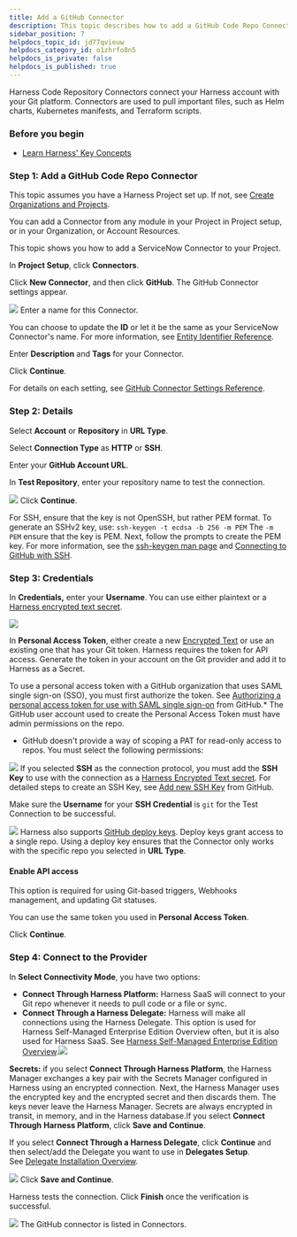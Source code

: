 ```yaml
---
title: Add a GitHub Connector
description: This topic describes how to add a GitHub Code Repo Connector.
sidebar_position: 7
helpdocs_topic_id: jd77qvieuw
helpdocs_category_id: o1zhrfo8n5
helpdocs_is_private: false
helpdocs_is_published: true
---
```


Harness Code Repository Connectors connect your Harness account with your Git platform. Connectors are used to pull important files, such as Helm charts, Kubernetes manifests, and Terraform scripts.

### Before you begin

* [Learn Harness' Key Concepts](../../../getting-started/learn-harness-key-concepts.md)

### Step 1: Add a GitHub Code Repo Connector

This topic assumes you have a Harness Project set up. If not, see [Create Organizations and Projects](../../Account-Structure/organizations-and-projects/create-an-organization.md).

You can add a Connector from any module in your Project in Project setup, or in your Organization, or Account Resources.

This topic shows you how to add a ServiceNow Connector to your Project.

In **Project Setup**, click **Connectors**.

Click **New Connector**, and then click **GitHub**. The GitHub Connector settings appear.

![](../static/add-a-git-hub-connector-34.png)
Enter a name for this Connector.

You can choose to update the **ID** or let it be the same as your ServiceNow Connector's name. For more information, see [Entity Identifier Reference](../../20_References/entity-identifier-reference.md).

Enter **Description** and **Tags** for your Connector.

Click **Continue**.

For details on each setting, see [GitHub Connector Settings Reference](./references/git-hub-connector-settings-reference.md).

### Step 2: Details

Select **Account** or **Repository** in **URL Type**.

Select **Connection Type** as **HTTP** or **SSH**.

Enter your **GitHub Account URL**.

In **Test Repository**, enter your repository name to test the connection.

![](../static/add-a-git-hub-connector-35.png)
Click **Continue**.

For SSH, ensure that the key is not OpenSSH, but rather PEM format. To generate an SSHv2 key, use: `ssh-keygen -t ecdsa -b 256 -m PEM` The `-m PEM` ensure that the key is PEM. Next, follow the prompts to create the PEM key. For more information, see the [ssh-keygen man page](https://linux.die.net/man/1/ssh-keygen) and [Connecting to GitHub with SSH](https://help.github.com/en/github/authenticating-to-github/connecting-to-github-with-ssh).

### Step 3: Credentials

In **Credentials,** enter your **Username**. You can use either plaintext or a [Harness encrypted text secret](../../6_Security/2-add-use-text-secrets.md).

![](../static/add-a-git-hub-connector-36.png)

In **Personal Access Token**, either create a new [Encrypted Text](../../6_Secrets/2-add-use-text-secrets.md) or use an existing one that has your Git token. Harness requires the token for API access. Generate the token in your account on the Git provider and add it to Harness as a Secret.

To use a personal access token with a GitHub organization that uses SAML single sign-on (SSO), you must first authorize the token. See [Authorizing a personal access token for use with SAML single sign-on](https://docs.github.com/en/enterprise-cloud@latest/authentication/authenticating-with-saml-single-sign-on/authorizing-a-personal-access-token-for-use-with-saml-single-sign-on) from GitHub.* The GitHub user account used to create the Personal Access Token must have admin permissions on the repo.
* GitHub doesn't provide a way of scoping a PAT for read-only access to repos. You must select the following permissions:

![](../static/add-a-git-hub-connector-37.png)
If you selected **SSH** as the connection protocol, you must add the **SSH Key** to use with the connection as a [Harness Encrypted Text secret](../../6_Secrets/2-add-use-text-secrets.md). For detailed steps to create an SSH Key, see [Add new SSH Key](https://docs.github.com/en/authentication/connecting-to-github-with-ssh/adding-a-new-ssh-key-to-your-github-account) from GitHub.

Make sure the **Username** for your **SSH Credential** is `git` for the Test Connection to be successful.  


![](../static/add-a-git-hub-connector-38.png)
Harness also supports [GitHub deploy keys](https://docs.github.com/en/developers/overview/managing-deploy-keys#deploy-keys). Deploy keys grant access to a single repo. Using a deploy key ensures that the Connector only works with the specific repo you selected in **URL Type**.

#### Enable API access

This option is required for using Git-based triggers, Webhooks management, and updating Git statuses.

You can use the same token you used in **Personal Access Token**.

Click **Continue**.

### Step 4: Connect to the Provider

In **Select Connectivity Mode**, you have two options:

* **Connect Through Harness Platform:** Harness SaaS will connect to your Git repo whenever it needs to pull code or a file or sync.
* **Connect Through a Harness Delegate:** Harness will make all connections using the Harness Delegate. This option is used for Harness Self-Managed Enterprise Edition Overview often, but it is also used for Harness SaaS. See [Harness Self-Managed Enterprise Edition Overview](../../../self-managed-enterprise-edition/introduction/harness-self-managed-enterprise-edition-overview.md).![](../static/add-a-git-hub-connector-39.png)

**Secrets:** if you select **Connect Through Harness Platform**, the Harness Manager exchanges a key pair with the Secrets Manager configured in Harness using an encrypted connection. Next, the Harness Manager uses the encrypted key and the encrypted secret and then discards them. The keys never leave the Harness Manager. Secrets are always encrypted in transit, in memory, and in the Harness database.If you select **Connect Through** **Harness Platform**, click **Save and Continue**.

If you select **Connect Through a Harness Delegate**, click **Continue** and then select/add the Delegate you want to use in **Delegates Setup**. See [Delegate Installation Overview](/docs/platform/2_Delegates/delegate-concepts/delegate-overview.md).

![](../static/add-a-git-hub-connector-40.png)
Click **Save and Continue**.

Harness tests the connection. Click **Finish** once the verification is successful.

![](../static/add-a-git-hub-connector-41.png)
The GitHub connector is listed in Connectors.

